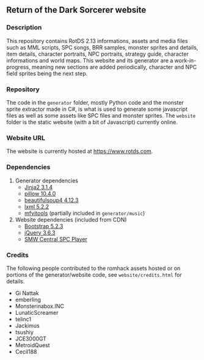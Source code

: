 ## Return of the Dark Sorcerer website

### Description
This repository contains RotDS 2.13 informations, assets and media files such as MML scripts, SPC songs, BRR samples, monster sprites and details, item details, character portraits, NPC portraits, strategy guide, character informations and world maps. This website and its generator are a work-in-progress, meaning new sections are added periodically, character and NPC field sprites being the next step.

### Repository 
The code in the `generator` folder, mostly Python code and the monster sprite extractor made in C#, is what is used to generate some javascript files as well as some assets like SPC files and monster sprites. The `website` folder is the static website (with a bit of Javascript) currently online.

### Website URL
The website is currently hosted at https://www.rotds.com.

### Dependencies
1. Generator dependencies
    * [Jinja2 3.1.4](https://pypi.org/project/Jinja2/)
    * [pillow 10.4.0](https://pypi.org/project/pillow/)
    * [beautifulsoup4 4.12.3](https://pypi.org/project/beautifulsoup4/)
    * [lxml 5.2.2](https://pypi.org/project/lxml/)
    * [mfvitools](https://github.com/emberling/mfvitools) (partially included in `generator/music`)
2. Website dependencies (included from CDN)
    * [Bootstrap 5.2.3](https://getbootstrap.com/docs/5.2/getting-started/download/)
    * [jQuery 3.6.3](https://jquery.com/)
    * [SMW Central SPC Player](https://github.com/telinc1/smwcentral-spc-player)

### Credits
The following people contributed to the romhack assets hosted or on portions of the generator/website code, see `website/credits.html` for details.

* Gi Nattak
* emberling
* Monsterinabox.INC
* LunaticScreamer
* telinc1
* Jackimus
* tsushiy
* JCE3000GT
* MetroidQuest
* Cecil188



